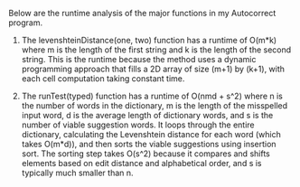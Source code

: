 Below are the runtime analysis of the major functions in my Autocorrect program. 

1. The levenshteinDistance(one, two) function has a runtime of O(m*k) where m is the length of the first string and k is the length of the second string. This is the runtime because the method uses a dynamic programming approach that fills a 2D array of size (m+1) by (k+1), with each cell computation taking constant time.

2. The runTest(typed) function has a runtime of O(nmd + s^2) where n is the number of words in the dictionary, m is the length of the misspelled input word, d is the average length of dictionary words, and s is the number of viable suggestion words. It loops through the entire dictionary, calculating the Levenshtein distance for each word (which takes O(m*d)), and then sorts the viable suggestions using insertion sort. The sorting step takes O(s^2) because it compares and shifts elements based on edit distance and alphabetical order, and s is typically much smaller than n.
